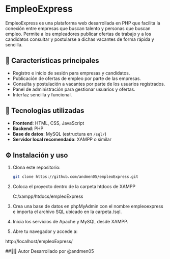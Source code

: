 # EmpleoExpress

EmpleoExpress es una plataforma web desarrollada en PHP que facilita la conexión entre empresas que buscan talento y personas que buscan empleo. Permite a los empleadores publicar ofertas de trabajo y a los candidatos consultar y postularse a dichas vacantes de forma rápida y sencilla.

## 🧩 Características principales

- Registro e inicio de sesión para empresas y candidatos.
- Publicación de ofertas de empleo por parte de las empresas.
- Consulta y postulación a vacantes por parte de los usuarios registrados.
- Panel de administración para gestionar usuarios y ofertas.
- Interfaz sencilla y funcional.
  
## 🚀 Tecnologías utilizadas

- **Frontend**: HTML, CSS, JavaScript
- **Backend**: PHP
- **Base de datos**: MySQL (estructura en `/sql/`)
- **Servidor local recomendado**: XAMPP o similar


## ⚙️ Instalación y uso

1. Clona este repositorio:
   ```bash
   git clone https://github.com/andmen05/empleoExpress.git

2. Coloca el proyecto dentro de la carpeta htdocs de XAMPP

   C:/xampp/htdocs/empleoExpress

3. Crea una base de datos en phpMyAdmin con el nombre empleoexpress e importa el archivo SQL ubicado en la carpeta /sql.

4. Inicia los servicios de Apache y MySQL desde XAMPP.

5. Abre tu navegador y accede a:

  http://localhost/empleoExpress/

##🧑‍💻 Autor
Desarrollado por @andmen05

